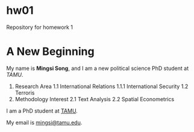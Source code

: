 # hw01
Repository for homework 1
# A New Beginning
My name is **Mingsi Song**, and I am a new political science PhD student at *TAMU*.

1. Research Area
  1.1 International Relations
    1.1.1 International Security
  1.2 Terroris 
2. Methodology Interest
  2.1 Text Analysis
  2.2 Spatial Econometrics

I am a PhD student at [TAMU](https://pols.tamu.edu/).

My email is <mingsi@tamu.edu>.